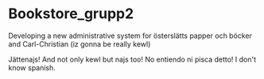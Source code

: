 Bookstore_grupp2
================

Developing a new administrative system for österslätts papper och böcker and Carl-Christian (iz gonna be really kewl)


Jättenajs!
And not only kewl but najs too! No entiendo ni pisca detto!
I don't know spanish.